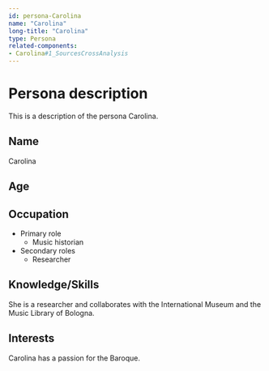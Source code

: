 ```yaml
---
id: persona-Carolina
name: "Carolina"
long-title: "Carolina"
type: Persona
related-components:
- Carolina#1_SourcesCrossAnalysis
---
```


# Persona description

This is a description of the persona Carolina.

## Name
Carolina 

## Age


## Occupation
- Primary role
  - Music historian
- Secondary roles
  - Researcher

## Knowledge/Skills
She is a researcher and collaborates with the International Museum and the Music Library of Bologna.

## Interests
Carolina has a passion for the Baroque.

